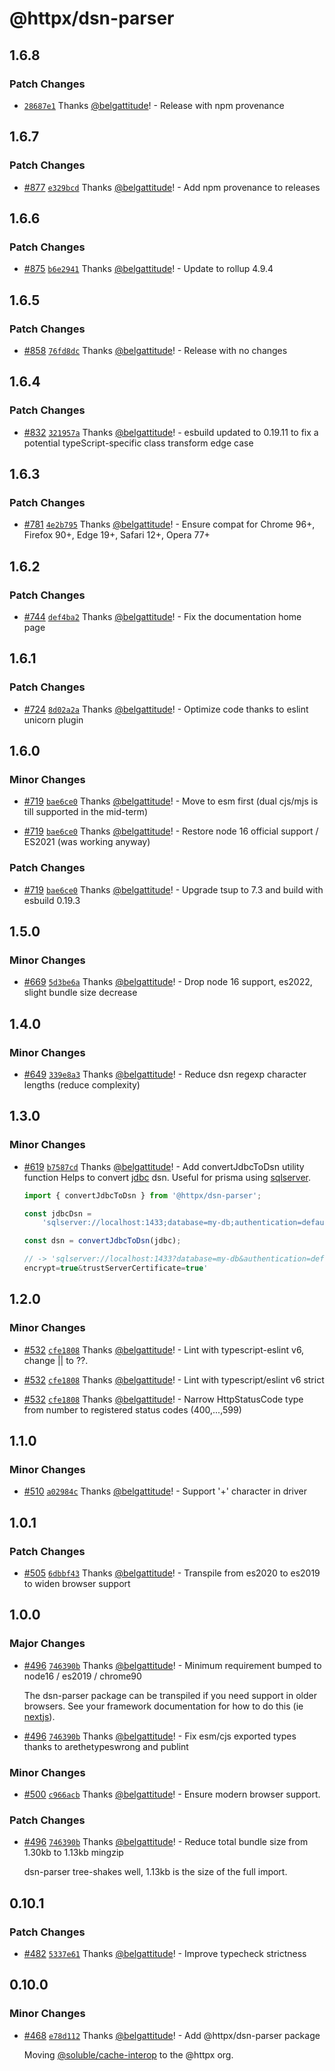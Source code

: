 # @httpx/dsn-parser

## 1.6.8

### Patch Changes

- [`28687e1`](https://github.com/belgattitude/httpx/commit/28687e16e42019d3d9f7fb1d5d6180a87a2b3324) Thanks [@belgattitude](https://github.com/belgattitude)! - Release with npm provenance

## 1.6.7

### Patch Changes

- [#877](https://github.com/belgattitude/httpx/pull/877) [`e329bcd`](https://github.com/belgattitude/httpx/commit/e329bcd54a5daa4eafb8a9e95117eb2bc07cad1a) Thanks [@belgattitude](https://github.com/belgattitude)! - Add npm provenance to releases

## 1.6.6

### Patch Changes

- [#875](https://github.com/belgattitude/httpx/pull/875) [`b6e2941`](https://github.com/belgattitude/httpx/commit/b6e2941134fcc3de7cde6666067f202f8b6de408) Thanks [@belgattitude](https://github.com/belgattitude)! - Update to rollup 4.9.4

## 1.6.5

### Patch Changes

- [#858](https://github.com/belgattitude/httpx/pull/858) [`76fd8dc`](https://github.com/belgattitude/httpx/commit/76fd8dc1500125534033845029144ddc091a74a7) Thanks [@belgattitude](https://github.com/belgattitude)! - Release with no changes

## 1.6.4

### Patch Changes

- [#832](https://github.com/belgattitude/httpx/pull/832) [`321957a`](https://github.com/belgattitude/httpx/commit/321957a9eced15ff132c2ab18789bc4bcde9ff95) Thanks [@belgattitude](https://github.com/belgattitude)! - esbuild updated to 0.19.11 to fix a potential typeScript-specific class transform edge case

## 1.6.3

### Patch Changes

- [#781](https://github.com/belgattitude/httpx/pull/781) [`4e2b795`](https://github.com/belgattitude/httpx/commit/4e2b795a69914f22d01a5137ce38e9fb39e40ed7) Thanks [@belgattitude](https://github.com/belgattitude)! - Ensure compat for Chrome 96+, Firefox 90+, Edge 19+, Safari 12+, Opera 77+

## 1.6.2

### Patch Changes

- [#744](https://github.com/belgattitude/httpx/pull/744) [`def4ba2`](https://github.com/belgattitude/httpx/commit/def4ba282426d46e1e3bca963754612d44b4564d) Thanks [@belgattitude](https://github.com/belgattitude)! - Fix the documentation home page

## 1.6.1

### Patch Changes

- [#724](https://github.com/belgattitude/httpx/pull/724) [`8d02a2a`](https://github.com/belgattitude/httpx/commit/8d02a2a516aaf42ff5e002889938c6282c862b47) Thanks [@belgattitude](https://github.com/belgattitude)! - Optimize code thanks to eslint unicorn plugin

## 1.6.0

### Minor Changes

- [#719](https://github.com/belgattitude/httpx/pull/719) [`bae6ce0`](https://github.com/belgattitude/httpx/commit/bae6ce05a85822b0ec4658b679e82ce4efa9222f) Thanks [@belgattitude](https://github.com/belgattitude)! - Move to esm first (dual cjs/mjs is till supported in the mid-term)

- [#719](https://github.com/belgattitude/httpx/pull/719) [`bae6ce0`](https://github.com/belgattitude/httpx/commit/bae6ce05a85822b0ec4658b679e82ce4efa9222f) Thanks [@belgattitude](https://github.com/belgattitude)! - Restore node 16 official support / ES2021 (was working anyway)

### Patch Changes

- [#719](https://github.com/belgattitude/httpx/pull/719) [`bae6ce0`](https://github.com/belgattitude/httpx/commit/bae6ce05a85822b0ec4658b679e82ce4efa9222f) Thanks [@belgattitude](https://github.com/belgattitude)! - Upgrade tsup to 7.3 and build with esbuild 0.19.3

## 1.5.0

### Minor Changes

- [#669](https://github.com/belgattitude/httpx/pull/669) [`5d3be6a`](https://github.com/belgattitude/httpx/commit/5d3be6a5f31771f9a25b95096a7f1695942a9644) Thanks [@belgattitude](https://github.com/belgattitude)! - Drop node 16 support, es2022, slight bundle size decrease

## 1.4.0

### Minor Changes

- [#649](https://github.com/belgattitude/httpx/pull/649) [`339e8a3`](https://github.com/belgattitude/httpx/commit/339e8a3c558e5d199a224b877f77b10734e9a870) Thanks [@belgattitude](https://github.com/belgattitude)! - Reduce dsn regexp character lengths (reduce complexity)

## 1.3.0

### Minor Changes

- [#619](https://github.com/belgattitude/httpx/pull/619) [`b7587cd`](https://github.com/belgattitude/httpx/commit/b7587cdee67c73fbad470ffc2273f2eeba43a414) Thanks [@belgattitude](https://github.com/belgattitude)! - Add convertJdbcToDsn utility function
  Helps to convert [jdbc](https://learn.microsoft.com/en-us/sql/connect/jdbc/building-the-connection-url?view=sql-server-ver15) dsn.
  Useful for prisma using [sqlserver](https://www.prisma.io/docs/concepts/database-connectors/sql-server#connection-details).

  ```typescript
  import { convertJdbcToDsn } from '@httpx/dsn-parser';

  const jdbcDsn =
      'sqlserver://localhost:1433;database=my-db;authentication=default;user=sa;password=pass03$;encrypt=true;trustServerCertificate=true';

  const dsn = convertJdbcToDsn(jdbc);

  // -> 'sqlserver://localhost:1433?database=my-db&authentication=default&user=sa&password=pass03
  encrypt=true&trustServerCertificate=true'
  ```

## 1.2.0

### Minor Changes

- [#532](https://github.com/belgattitude/httpx/pull/532) [`cfe1808`](https://github.com/belgattitude/httpx/commit/cfe180848a01e94ff475c2d27bdf1c9d3c007a2f) Thanks [@belgattitude](https://github.com/belgattitude)! - Lint with typescript-eslint v6, change || to ??.

- [#532](https://github.com/belgattitude/httpx/pull/532) [`cfe1808`](https://github.com/belgattitude/httpx/commit/cfe180848a01e94ff475c2d27bdf1c9d3c007a2f) Thanks [@belgattitude](https://github.com/belgattitude)! - Lint with typescript/eslint v6 strict

- [#532](https://github.com/belgattitude/httpx/pull/532) [`cfe1808`](https://github.com/belgattitude/httpx/commit/cfe180848a01e94ff475c2d27bdf1c9d3c007a2f) Thanks [@belgattitude](https://github.com/belgattitude)! - Narrow HttpStatusCode type from number to registered status codes (400,...,599)

## 1.1.0

### Minor Changes

- [#510](https://github.com/belgattitude/httpx/pull/510) [`a02984c`](https://github.com/belgattitude/httpx/commit/a02984c1d9c4caf45b957a3dd6adee3a5e3a4415) Thanks [@belgattitude](https://github.com/belgattitude)! - Support '+' character in driver

## 1.0.1

### Patch Changes

- [#505](https://github.com/belgattitude/httpx/pull/505) [`6dbbf43`](https://github.com/belgattitude/httpx/commit/6dbbf4302de24157cdc73a6179b64e1611c1db55) Thanks [@belgattitude](https://github.com/belgattitude)! - Transpile from es2020 to es2019 to widen browser support

## 1.0.0

### Major Changes

- [#496](https://github.com/belgattitude/httpx/pull/496) [`746390b`](https://github.com/belgattitude/httpx/commit/746390bcbb2edc9ccdafd2ed53bf412fdbb8bbd6) Thanks [@belgattitude](https://github.com/belgattitude)! - Minimum requirement bumped to node16 / es2019 / chrome90

  The dsn-parser package can be transpiled if you need support in older
  browsers. See your framework documentation for how to do this (ie [nextjs](https://nextjs.org/docs/app/api-reference/next-config-js/transpilePackages)).

- [#496](https://github.com/belgattitude/httpx/pull/496) [`746390b`](https://github.com/belgattitude/httpx/commit/746390bcbb2edc9ccdafd2ed53bf412fdbb8bbd6) Thanks [@belgattitude](https://github.com/belgattitude)! - Fix esm/cjs exported types thanks to arethetypeswrong and publint

### Minor Changes

- [#500](https://github.com/belgattitude/httpx/pull/500) [`c966acb`](https://github.com/belgattitude/httpx/commit/c966acb0b07329b3bf8a30fa1f84b39f175872c5) Thanks [@belgattitude](https://github.com/belgattitude)! - Ensure modern browser support.

### Patch Changes

- [#496](https://github.com/belgattitude/httpx/pull/496) [`746390b`](https://github.com/belgattitude/httpx/commit/746390bcbb2edc9ccdafd2ed53bf412fdbb8bbd6) Thanks [@belgattitude](https://github.com/belgattitude)! - Reduce total bundle size from 1.30kb to 1.13kb mingzip

  dsn-parser tree-shakes well, 1.13kb is the size of the full import.

## 0.10.1

### Patch Changes

- [#482](https://github.com/belgattitude/httpx/pull/482) [`5337e61`](https://github.com/belgattitude/httpx/commit/5337e6135a41497341c6a3b1653a9641508d4142) Thanks [@belgattitude](https://github.com/belgattitude)! - Improve typecheck strictness

## 0.10.0

### Minor Changes

- [#468](https://github.com/belgattitude/httpx/pull/468) [`e78d112`](https://github.com/belgattitude/httpx/commit/e78d11203afa88da776f09c6b9f344ca32fa5ddc) Thanks [@belgattitude](https://github.com/belgattitude)! - Add @httpx/dsn-parser package

  Moving [@soluble/cache-interop](https://github.com/soluble-io/cache-interop/tree/main/packages/dsn-parser) to the
  @httpx org.
